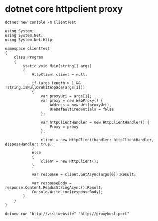 # dotnet core httpclient proxy

`dotnet new console -n ClientTest`

    using System;
    using System.Net;
    using System.Net.Http;

    namespace ClientTest
    {
        class Program
        {
            static void Main(string[] args)
            {
                HttpClient client = null;

                if (args.Length > 1 && !string.IsNullOrWhiteSpace(args[1]))
                {
                    var proxyUri = args[1];
                    var proxy = new WebProxy() {
                        Address = new Uri(proxyUri),
                        UseDefaultCredentials = false
                    };

                    var httpClientHandler = new HttpClientHandler() {
                        Proxy = proxy
                    };

                    client = new HttpClient(handler: httpClientHandler, disposeHandler: true);
                } 
                else 
                {
                    client = new HttpClient();
                }

                var response = client.GetAsync(args[0]).Result;

                var responseBody = response.Content.ReadAsStringAsync().Result;
                Console.WriteLine(responseBody);
            }
        }
    }

`dotnew run "http://visitwebsite" "http://proxyhost:port"`
